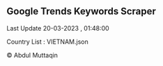 

## Google Trends Keywords Scraper 
 
Last Update 20-03-2023 , 01:48:00

Country List :
VIETNAM.json



© Abdul Muttaqin 
